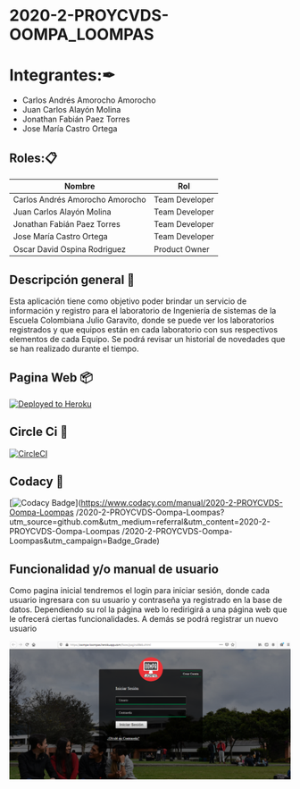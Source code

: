 # 2020-2-PROYCVDS-OOMPA_LOOMPAS

# Integrantes:✒
* Carlos Andrés Amorocho Amorocho
* Juan Carlos Alayón Molina
* Jonathan Fabián Paez Torres
* Jose María Castro Ortega

## Roles:📋

| Nombre | Rol |
| --- | --- |
| Carlos Andrés Amorocho Amorocho | Team Developer |
| Juan Carlos Alayón Molina | Team Developer |
| Jonathan Fabián Paez Torres | Team Developer |
| Jose María Castro Ortega | Team Developer |
| Oscar David Ospina Rodriguez | Product Owner |

## Descripción general 🚀

Esta aplicación tiene como objetivo poder brindar un servicio de información y registro para el laboratorio de Ingeniería de sistemas de la Escuela Colombiana Julio Garavito, donde se puede ver los laboratorios registrados y que equipos están en cada laboratorio con sus respectivos elementos de cada Equipo. Se podrá revisar un historial de novedades que se han realizado durante el tiempo.

## Pagina Web 📦
[![Deployed to Heroku](https://www.herokucdn.com/deploy/button.png)](https://oompa-loompas.herokuapp.com/faces/paginaWeb.xhtml)

## Circle Ci 🔧
[![CircleCI](https://circleci.com/gh/circleci/circleci-docs.svg?style=svg)](https://app.circleci.com/pipelines/github/2020-2-PROYCVDS-Oompa-Loompas/2020-2-PROYCVDS-Oompa-Loompas)

## Codacy 🔧
[![Codacy Badge](https://api.codacy.com/project/badge/Grade/9106912acf4e42f38eef7f27eb0c8522)](https://www.codacy.com/manual/2020-2-PROYCVDS-Oompa-Loompas
/2020-2-PROYCVDS-Oompa-Loompas?utm_source=github.com&amp;utm_medium=referral&amp;utm_content=2020-2-PROYCVDS-Oompa-Loompas
/2020-2-PROYCVDS-Oompa-Loompas&amp;utm_campaign=Badge_Grade)

## Funcionalidad y/o manual de usuario

Como pagina inicial tendremos el login para iniciar sesión, donde cada usuario ingresara con su usuario y contraseña ya registrado en la base de datos. Dependiendo su rol la página web lo redirigirá a una página web que le ofrecerá ciertas funcionalidades.
A demás se podrá registrar un nuevo usuario

![](https://github.com/2020-2-PROYCVDS-Oompa-Loompas/2020-2-PROYCVDS-Oompa-Loompas/blob/main/src/main/webapp/img/pagina.PNG)
